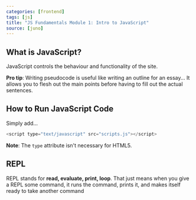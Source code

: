 ```yaml
---
categories: [frontend]
tags: [js]
title: "JS Fundamentals Module 1: Intro to JavaScript"
source: [juno]
---
```


## What is JavaScript?

JavaScript controls the behaviour and functionality of the site.

**Pro tip**: Writing pseudocode is useful like writing an outline for an essay... It allows you to flesh out the main points before having to fill out the actual sentences.

## How to Run JavaScript Code

Simply add...

```javascript
<script type="text/javascript" src="scripts.js"></script>
```

**Note**: The `type` attribute isn't necessary for HTML5.

## REPL

REPL stands for **read, evaluate, print, loop**. That just means when you give a REPL some command, it runs the command, prints it, and makes itself ready to take another command